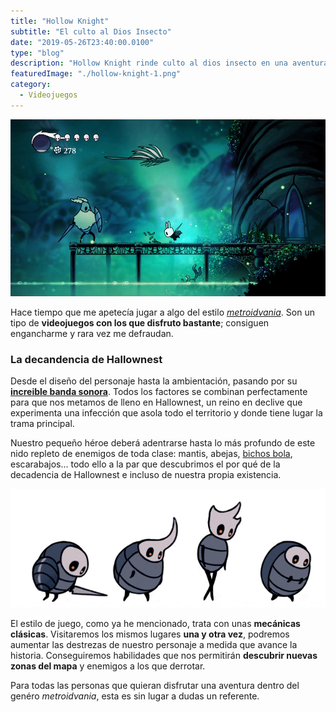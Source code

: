 ```yaml
---
title: "Hollow Knight"
subtitle: "El culto al Dios Insecto"
date: "2019-05-26T23:40:00.0100"
type: "blog"
description: "Hollow Knight rinde culto al dios insecto en una aventura llena plataformas con un arte y banda sonora realmente cuidadas"
featuredImage: "./hollow-knight-1.png"
category:
  - Videojuegos
---
```


![Enemigos de Hollow Knight](./hollow-knight-3.jpg)

Hace tiempo que me apetecía jugar a algo del estilo [_metroidvania_](https://es.wikipedia.org/wiki/Metroidvania). Son un tipo de **videojuegos con los que disfruto bastante**; consiguen engancharme y rara vez me defraudan.

### La decandencia de Hallownest

Desde el diseño del personaje hasta la ambientación, pasando por su **[increible banda sonora](https://christopherlarkin.bandcamp.com/album/hollow-knight-original-soundtrack)**. Todos los factores se combinan perfectamente para que nos metamos de lleno en Hallownest, un reino en declive que experimenta una infección que asola todo el territorio y donde tiene lugar la trama principal.

Nuestro pequeño héroe deberá adentrarse hasta lo más profundo de este nido repleto de enemigos de toda clase: mantis, abejas, [bichos bola](https://es.wikipedia.org/wiki/Oniscidea), escarabajos... todo ello a la par que descubrimos el por qué de la decadencia de Hallownest e incluso de nuestra propia existencia.

![Enemigos de Hollow Knight](./hollow-knight-4.gif)

El estilo de juego, como ya he mencionado, trata con unas **mecánicas clásicas**. Visitaremos los mismos lugares **una y otra vez**, podremos aumentar las destrezas de nuestro personaje a medida que avance la historia. Conseguiremos habilidades que nos permitirán **descubrir nuevas zonas del mapa** y enemigos a los que derrotar.

Para todas las personas que quieran disfrutar una aventura dentro del genéro _metroidvania_, esta es sin lugar a dudas un referente.
